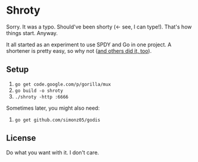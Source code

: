 # Shroty

Sorry. It was a typo. Should've been shorty (<- see, I can type!).
That's how things start. Anyway.

It all started as an experiment to use SPDY and Go in one project.
A shortener is pretty easy, so why not 
([and others did it, too](https://github.com/fs111/kurz.go)).

## Setup

1. `go get code.google.com/p/gorilla/mux`
1. `go build -o shroty`
1. `./shroty -http :6666`

Sometimes later, you might also need:

1. `go get github.com/simonz05/godis`

## License

Do what you want with it. I don't care.

